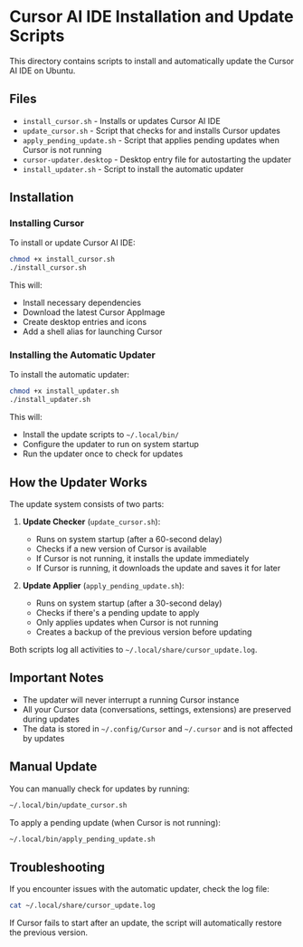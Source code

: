 # Cursor AI IDE Installation and Update Scripts

This directory contains scripts to install and automatically update the Cursor AI IDE on Ubuntu.

## Files

- `install_cursor.sh` - Installs or updates Cursor AI IDE
- `update_cursor.sh` - Script that checks for and installs Cursor updates
- `apply_pending_update.sh` - Script that applies pending updates when Cursor is not running
- `cursor-updater.desktop` - Desktop entry file for autostarting the updater
- `install_updater.sh` - Script to install the automatic updater

## Installation

### Installing Cursor

To install or update Cursor AI IDE:

```bash
chmod +x install_cursor.sh
./install_cursor.sh
```

This will:
- Install necessary dependencies
- Download the latest Cursor AppImage
- Create desktop entries and icons
- Add a shell alias for launching Cursor

### Installing the Automatic Updater

To install the automatic updater:

```bash
chmod +x install_updater.sh
./install_updater.sh
```

This will:
- Install the update scripts to `~/.local/bin/`
- Configure the updater to run on system startup
- Run the updater once to check for updates

## How the Updater Works

The update system consists of two parts:

1. **Update Checker** (`update_cursor.sh`):
   - Runs on system startup (after a 60-second delay)
   - Checks if a new version of Cursor is available
   - If Cursor is not running, it installs the update immediately
   - If Cursor is running, it downloads the update and saves it for later

2. **Update Applier** (`apply_pending_update.sh`):
   - Runs on system startup (after a 30-second delay)
   - Checks if there's a pending update to apply
   - Only applies updates when Cursor is not running
   - Creates a backup of the previous version before updating

Both scripts log all activities to `~/.local/share/cursor_update.log`.

## Important Notes

- The updater will never interrupt a running Cursor instance
- All your Cursor data (conversations, settings, extensions) are preserved during updates
- The data is stored in `~/.config/Cursor` and `~/.cursor` and is not affected by updates

## Manual Update

You can manually check for updates by running:

```bash
~/.local/bin/update_cursor.sh
```

To apply a pending update (when Cursor is not running):

```bash
~/.local/bin/apply_pending_update.sh
```

## Troubleshooting

If you encounter issues with the automatic updater, check the log file:

```bash
cat ~/.local/share/cursor_update.log
```

If Cursor fails to start after an update, the script will automatically restore the previous version. 